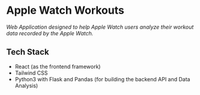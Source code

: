 # Apple Watch Workouts

*Web Application designed to help Apple Watch users analyze their workout data recorded by the Apple Watch.*

## Tech Stack

* React (as the frontend framework)
* Tailwind CSS
* Python3 with Flask and Pandas (for building the backend API and Data Analysis)